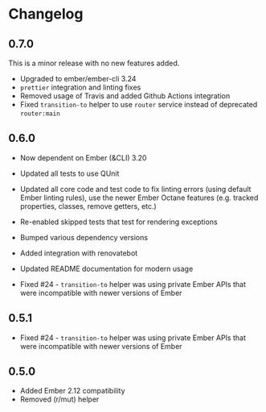 # Changelog

## 0.7.0

This is a minor release with no new features added.

- Upgraded to ember/ember-cli 3.24
- `prettier` integration and linting fixes
- Removed usage of Travis and added Github Actions integration
- Fixed `transition-to` helper to use `router` service instead of deprecated `router:main`

## 0.6.0

- Now dependent on Ember (&CLI) 3.20
- Updated all tests to use QUnit
- Updated all core code and test code to fix linting errors (using default Ember linting rules), use the newer Ember Octane features (e.g. tracked properties, classes, remove getters, etc.)
- Re-enabled skipped tests that test for rendering exceptions
- Bumped various dependency versions
- Added integration with renovatebot
- Updated README documentation for modern usage

- Fixed #24 - `transition-to` helper was using private Ember APIs that were incompatible with newer versions of Ember

## 0.5.1

- Fixed #24 - `transition-to` helper was using private Ember APIs that were incompatible with newer versions of Ember

## 0.5.0

- Added Ember 2.12 compatibility
- Removed (r/mut) helper
